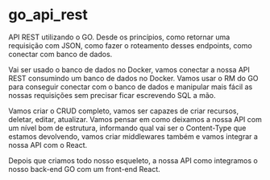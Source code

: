 # go_api_rest
API REST utilizando o GO. Desde os princípios, como retornar uma requisição com JSON, como fazer o roteamento desses endpoints, como conectar com banco de dados.


Vai ser usado o banco de dados no Docker, vamos conectar a nossa API REST consumindo um banco de dados no Docker. Vamos usar o RM do GO para conseguir conectar com o banco de dados e manipular mais fácil as nossas requisições sem precisar ficar escrevendo SQL a mão.

Vamos criar o CRUD completo, vamos ser capazes de criar recursos, deletar, editar, atualizar. Vamos pensar em como deixamos a nossa API com um nível bom de estrutura, informando qual vai ser o Content-Type que estamos devolvendo, vamos criar middlewares também e vamos integrar a nossa API com o React.


Depois que criamos todo nosso esqueleto, a nossa API como integramos o nosso back-end GO com um front-end React.
